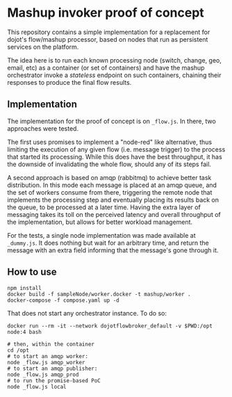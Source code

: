 # Mashup invoker proof of concept

This repository contains a simple implementation for a replacement for dojot's flow/mashup
processor, based on nodes that run as persistent services on the platform.

The idea here is to run each known processing node (switch, change, geo, email, etc) as a container
(or set of containers) and have the mashup orchestrator invoke a *stateless* endpoint on such
containers, chaining their responses to produce the final flow results.

## Implementation

The implementation for the proof of concept is on `_flow.js`. In there, two approaches were
tested.

The first uses promises to implement a "node-red" like alternative, thus limiting the execution of
any given flow (i.e. message trigger) to the process that started its processing. While this does
have the best throughput, it has the downside of invalidating the whole flow, should any of its
steps fail.

A second approach is based on amqp (rabbitmq) to achieve better task distribution. In this mode
each message is placed at an amqp queue, and the set of workers consume from there, triggering
the remote node that implements the processing step and eventually placing its results back on the
queue, to be processed at a later time. Having the extra layer of messaging takes its toll on the
perceived latency and overall throughput of the implementation, but allows for better workload
management.

For the tests, a single node implementation was made available at `_dummy.js`. It does nothing
but wait for an arbitrary time, and return the message with an extra field informing that the
message's gone through it.


## How to use

```shell
npm install
docker build -f sampleNode/worker.docker -t mashup/worker .
docker-compose -f compose.yaml up -d
```

That does not start any orchestrator instance. To do so:

```shell
docker run --rm -it --network dojotflowbroker_default -v $PWD:/opt node:4 bash

# then, within the container
cd /opt
# to start an amqp worker:
node _flow.js amqp_worker
# to start an amqp publisher:
node _flow.js amqp_prod
# to run the promise-based PoC
node _flow.js local
```
